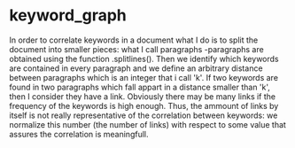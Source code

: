 # keyword_graph

In order to correlate keywords in a document what I do is to split the document into smaller pieces: what I call paragraphs -paragraphs are obtained using the function .splitlines(). Then we identify which keywords are contained in every paragraph and we define an arbitrary distance between paragraphs which is an integer that i call 'k'. If two keywords are found in two paragraphs which fall appart in a distance smaller than 'k', then I consider they have a link. Obviously there may be many links if the frequency of the keywords is high enough. Thus, the ammount of links by itself is not really representative of the correlation between keywords: we normalize this number (the number of links) with respect to some value that assures the correlation is meaningfull. 
